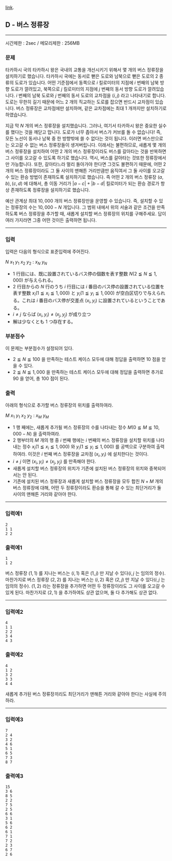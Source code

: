 [link](http://arc024.contest.atcoder.jp/tasks/arc024_4).

## D - 버스 정류장

----------

시간제한 : 2sec / 메모리제한 : 256MB

### 문제

타카하시 국의 타카하시 왕은 국내의 교통을 개선시키기 위해서 몇 개의 버스 정류장을 설치하기로 했습니다.
타카하시 국에는 동서로 뻗은 도로와 남북으로 뻗은 도로의 $2$ 종류의 도로가 있습니다. 어떤 기준점에서 동쪽으로 $i$ 킬로미터의 지점에 $i$ 번째의 남북 방향 도로가 깔려있고, 북쪽으로 $j$ 킬로미터의 지점에 $j$ 번째의 동서 방향 도로가 깔려있습니다.
$i$ 번째의 남북 도로와 $j$ 번째의 동서 도로의 교차점을 $(i, j)$ 라고 나타내기로 합니다. 도로는 무한히 길기 때문에 어느 $2$ 개의 직교하는 도로를 잡으면 반드시 교차점이 있습니다.
버스 정류장은 교차점에만 설치하며, 같은 교차점에는 최대 $1$ 개까지만 설치하기로 하였습니다.

지금 막 $N$ 개의 버스 정류장을 설치했습니다.
그러나, 여기서 타카하시 왕은 중요한 실수를 했다는 것을 깨닫고 맙니다. 도로가 너무 좁아서 버스가 커브를 돌 수 없습니다!
즉, 모든 노선이 동서나 남북 중 한 방향밖에 쓸 수 없다는 것이 됩니다.
이러면 버스만으로는 오고갈 수 없는 버스 정류장들이 생겨버립니다.
이래서는 불편하므로, 새롭게 몇 개의 버스 정류장을 설치하여 어떤 $2$ 개의 버스 정류장이라도 버스를 갈아타는 것을 반복하면 그 사이를 오고갈 수 있도록 하기로 했습니다. 역시, 버스를 갈아타는 것또한 정류장에서만 가능합니다.
또한, 갈아타느라 멀리 돌아가야 한다면 그것도 불편하기 때문에, 어떤 $2$ 개의 버스 정류장이라도 그 둘 사이의 맨해튼 거리만큼만 움직여서 그 둘 사이를 오고갈 수 있는 환승 방법이 존재하도록 설치하기로 했습니다.
즉 어떤 $2$ 개의 버스 정류장 $(a, b), (c, d)$ 에 대해서, 총 이동 거리가 $|a - c|+|b - d|$ 킬로미터가 되는 환승 경로가 항상 존재하도록 정류장을 설치하기로 했습니다.

예산 관계상 최대 $10,000$ 개의 버스 정류장만을 운영할 수 있습니다. 즉, 설치할 수 있는 정류장의 수는 $10,000 - N$ 개입니다.
그 범위 내에서 위의 서술과 같은 조건을 만족하도록 버스 정류장을 추가할 때, 새롭게 설치할 버스 정류장의 위치를 구해주세요. 답이 여러 가지라면 그중 어떤 것이든 출력하면 됩니다.

----------

### 입력

입력은 다음의 형식으로 표준입력에 주어진다.

>
$N$
$x_1$ $y_1$
$x_2$ $y_2$
:
$x_N$ $y_N$


* $1$ 行目には、既に設置されているバス停の個数を表す整数 $N (2 ≦ N ≦ 1,000)$ が与えられる。
* $2$ 行目からの $N$ 行のうち $i$ 行目には $i$ 番目のバス停の設置されている位置を表す整数 $x_i (1 ≦ x_i ≦ 1,000)$ と $y_i (1 ≦ y_i ≦ 1,000)$ が空白区切りで与えられる。これは $i$ 番目のバス停が交差点 $(x_i, y_i)$ に設置されているということである。
* $i \neq j$ ならば $(x_i, y_i) \neq (x_j, y_j)$ が成り立つ
* 解は少なくとも $1$ つ存在する。

### 부분점수

이 문제는 부분점수가 설정되어 있다.

* $2 ≦ N ≦ 100$ 을 만족하는 테스트 케이스 모두에 대해 정답을 출력하면 $10$ 점을 얻을 수 있다.
* $2 ≦ N ≦ 1,000$ 을 만족하는 테스트 케이스 모두에 대해 정답을 출력하면 추가로 $90$ 을 얻어, 총 $100$ 점이 된다.

### 출력

아래의 형식으로 추가할 버스 정류장의 위치를 출력하여라.

>
$M$
$x_1$ $y_1$
$x_2$ $y_2$
:
$x_M$ $y_M$

* $1$ 행 째에는, 새롭게 추가될 버스 정류장의 수를 나타내는 정수 $M (0 ≦ M ≦ 10,000 - N)$ 을 출력하여라.
* $2$ 행부터의 $M$ 개의 행 중 $i$ 번째 행에는 $i$ 번째의 버스 정류장을 설치할 위치를 나타내는 정수 $x_i (1 ≦ x_i ≦ 1,000)$ 와 $y_i (1 ≦ y_i ≦ 1,000)$ 를 공백으로 구분하여 출력하여라. 이것은 $i$ 번째 버스 정류장을 교차점 $(x_i, y_i)$ 에 설치한다는 것이다.
* $i \neq j$ 이면 $(x_i, y_i) \neq (x_j, y_j)$ 를 만족해야 한다.
* 새롭게 설치할 버스 정류장의 위치가 기존에 설치된 버스 정류장의 위치와 중복되어서는 안 된다.
* 기존에 설치된 버스 정류장과 새롭게 설치할 버스 정류장을 모두 합친 $N+M$ 개의 버스 정류장에 대해, 어떤 두 정류장이라도 환승을 통해 갈 수 있는 최단거리가 둘 사이의 맨해튼 거리와 같아야 한다.

----------

### 입력예1

```
2
1 1
2 2
```

### 출력예1

```
1
1 2
```

버스 정류장 $(1, 1)$ 를 지나는 버스는 $(i, 1)$ 혹은 $(1, j)$ 만 지날 수 있다($i, j$ 는 임의의 정수). 마찬가지로 버스 정류장 $(2, 2)$ 를 지나는 버스는 $(i, 2)$ 혹은 $(2, j)$ 만 지날 수 있다($i, j$ 는 임의의 정수).
$(1, 2)$ 라는 정류장을 추가하면 어떤 두 정류장이라도 그 사이를 오고갈 수 있게 된다.
마찬가지로 $(2, 1)$ 을 추가하여도 상관 없으며, 둘 다 추가해도 상관 없다.

----------

### 입력예2

```
4
1 1
2 2
3 4
4 3
```

### 출력예2

```
4
1 2
3 2
3 3
4 4
```

새롭게 추가된 버스 정류장끼리도 최단거리가 맨해튼 거리와 같아야 한다는 사실에 주의하라.

----------

### 입력예3

```
7
2 4
3 2
4 6
5 1
6 5
7 3
8 7
```

### 출력예3

```
15
3 6
8 5
2 2
7 5
2 5
6 6
3 1
5 6
6 2
6 1
7 1
7 2
2 3
6 7
2 6
```
